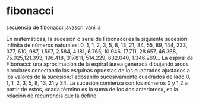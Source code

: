 # fibonacci
secuencia de fibonacci javascri`vanilla

En matemáticas, la sucesión o serie de Fibonacci es la siguiente sucesión infinita de números naturales:  0, 1, 1, 2, 3, 5, 8, 13, 21, 34, 55, 89, 144, 233, 377, 610, 987, 1.597, 2.584, 4.181, 6.765, 10.946, 17.711, 28.657, 46.368, 75.025,121.393, 196.418, 317.811, 514.229, 832.040, 1.346.269…   La espiral de Fibonacci: una aproximación de la espiral áurea generada dibujando arcos circulares conectando las esquinas opuestas de los cuadrados ajustados a los valores de la sucesión;1​ adosando sucesivamente cuadrados de lado 0, 1, 1, 2, 3, 5, 8, 13, 21 y 34. La sucesión comienza con los números 0 y 1,2​ a partir de estos, «cada término es la suma de los dos anteriores», es la relación de recurrencia que la define.
